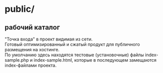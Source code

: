 # public/
## рабочий каталог

"Точка входа" в проект видимая из сети.  
Готовый оптимизированный и сжатый продукт для публичного размещения на хостинге.  
По умолчанию здесь находятся тестовые (установочные) файлы index-sample.php и index-sample.html, которые в последующем замещаются index-файлами проекта.
